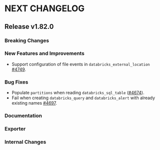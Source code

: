 # NEXT CHANGELOG

## Release v1.82.0

### Breaking Changes

### New Features and Improvements

 * Support configuration of file events in `databricks_external_location` [#4749](https://github.com/databricks/terraform-provider-databricks/pull/4749).

### Bug Fixes

 * Populate `partitions` when reading `databricks_sql_table` ([#4674](https://github.com/databricks/terraform-provider-databricks/pull/4674)).
 * Fail when creating `databricks_query` and `databricks_alert` with already existing names [#4697](https://github.com/databricks/terraform-provider-databricks/pull/4697).

### Documentation

### Exporter

### Internal Changes
